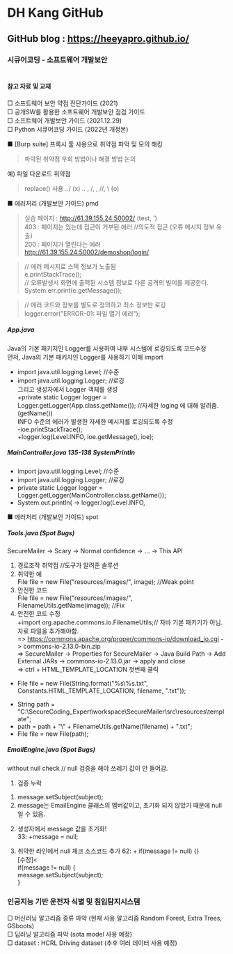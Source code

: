 # DH Kang GitHub

GitHub blog :  https://heeyapro.github.io/
---
### 시큐어코딩 - 소프트웨어 개발보안 <br><br>

#### 참고 자료 및 교재
□ 소프트웨어 보안 약점 진단가이드 (2021) <br>
□ 공개SW를 활용한 소프트웨어 개발보안 점검 가이드 <br>
□ 소프트웨어 개발보안 가이드 (2021.12.29) <br>
□ Python 시큐어코딩 가이드 (2022년 개정본) <br>

■ [Burp suite] 프록시 툴 사용으로 취약점 파악 및 모의 해킹<br>
> 파악된 취약점 우회 방법이나 해결 방법 논의<br>

예) 파일 다운로드 취약점<br>
> replace() 사용 ../ (x) .. , /, \, //, \\ (o)<br>

■ 에러처리 (개발보안 가이드) pmd <br>
>실습 페이지 : http://61.39.155.24:50002/ (test, ')<br>
>403 : 페이지는 있는데 접근이 거부된 에러 //의도적 접근 (오류 메시지 정보 유출)<br>
>200 : 페이지가 열린다는 에러<br>
>http://61.39.155.24:50002/demoshop/login/<br>

>// 에러 메시지로 스택 정보가 노출됨<br>
>e.printStackTrace();<br>
>// 오류발생시 화면에 출력된 시스템 정보로 다른 공격의 빌미를 제공한다.<br>
>System.err.print(e.getMessage());<br>

>// 에러 코드와 정보를 별도로 정의하고 최소 정보만 로깅<br>
>logger.error("ERROR-01: 파일 열기 에러");<br>

##### App.java
Java의 기본 패키지인 Logger를 사용하여 내부 시스템에 로깅되도록 코드수정<br>
먼저, Java의 기본 패키지인 Logger를 사용하기 이해 import<br>
+ import java.util.logging.Level; //수준<br>
+ import java.util.logging.Logger; //로깅<br>
그리고 생성자에서 Logger 객체를 생성<br>
+private static Logger logger = Logger.getLogger(App.class.getName()); //자세한 loging 에 대해 알려줌. (getName())<br>
INFO 수준의 에러가 발생한 자세한 메시지를 로깅되도록 수정<br>
-ioe.printStackTrace();<br>
+logger.log(Level.INFO, ioe.getMessage(), ioe);<br>

##### MainController.java 135-138 SystemPrintln
+ import java.util.logging.Level; //수준<br>
+ import java.util.logging.Logger; //로깅<br>
+	private static Logger logger = Logger.getLogger(MainController.class.getName());<br>
+ System.out.println( -> logger.log(Level.INFO, <br>

■ 에러처리 (개발보안 가이드) spot <br>

##### Tools.java (Spot Bugs)
SecureMailer -> Scary -> Normal confidence -> ... -> This API <br>
1. 경로조작 취약점 //도구가 알려준 솔루션 <br>
2. 취약한 예 <br>
File file = new File("resources/images/", image); //Weak point <br>
3. 안전한 코드<br>
File file = new File("resources/images/", FilenameUtils.getName(image)); //Fix <br>
4. 안전한 코드 수정<br>
+import org.apache.commons.io.FilenameUtils;// 자바 기본 패키기가 아님. 자료 파일을 추가해야함.<br>
=> https://commons.apache.org/proper/commons-io/download_io.cgi -> commons-io-2.13.0-bin.zip <br>
=> SecureMailer -> Properties for SecureMailer -> Java Build Path -> Add External JARs -> commons-io-2.13.0.jar -> apply and close <br>
=> ctrl + HTML_TEMPLATE_LOCATION 첫번째 클릭 <br>
- File file = new File(String.format("%s\\%s.txt", Constants.HTML_TEMPLATE_LOCATION, filename, ".txt"));<br>

+ String path = "C:\\SecureCoding_Expert\\workspace\\SecureMailer\\src\\resources\\template";<br>
+ path = path + "\\" + FilenameUtils.getName(filename) + ".txt";<br>
+ File file = new File(path); <br>

##### EmailEngine.java (Spot Bugs)
without null check // null 검증을 해야 쓰레기 값이 안 들어감.<br>
1. 검증 누락<br>
1) message.setSubject(subject);<br>
2) message는 EmailEngine 클래스의 멤버값이고, 초기화 되지 않았기 때문에 null 일 수 있음.<br>

2. 생성자에서 message 값을 초기화! <br>
33: +message = null; <br>

3. 취약한 라인에서 null 체크 소스코드 추가
62: + if(message != null) {} <br>
[수정]<<br>
if(message != null) {	<br>
				message.setSubject(subject); <br>
        	} <br>


### 인공지능 기반 운전자 식별 및 침입탐지시스템
□ 머신러닝 알고리즘 종류 파악 (현재 사용 알고리즘 Random Forest, Extra Trees, GSboots)<br>
□ 딥러닝 알고리즘 파악 (sota model 사용 예정)<br>
□ dataset : HCRL Driving dataset (추후 여러 데이터 사용 예정)<br>
